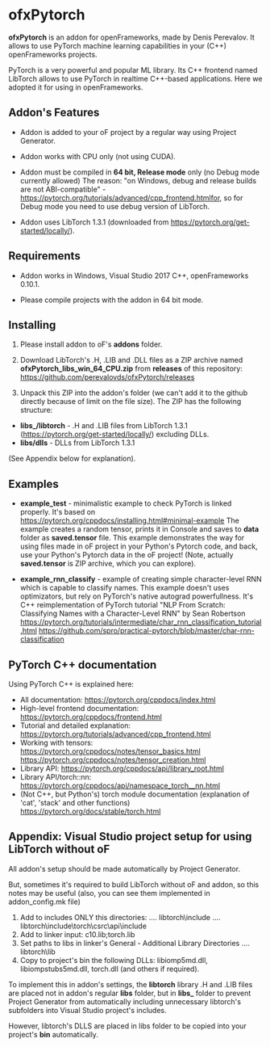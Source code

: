 # ofxPytorch

**ofxPytorch** is an addon for openFrameworks, made by Denis Perevalov.
It allows to use PyTorch machine learning capabilities in your (C++) openFrameworks projects. 

PyTorch is a very powerful and popular ML library. Its C++ frontend named LibTorch allows 
to use PyTorch in realtime C++-based applications. Here we adopted it for using in openFrameworks.

## Addon's Features

* Addon is added to your oF project by a regular way using Project Generator.

* Addon works with CPU only (not using CUDA).

* Addon must be compiled in **64 bit, Release mode** only (no Debug mode currently allowed)
The reason: "on Windows, debug and release builds are not ABI-compatible" - https://pytorch.org/tutorials/advanced/cpp_frontend.htmlfor,
so for Debug mode you need to use debug version of LibTorch.

* Addon uses LibTorch 1.3.1 (downloaded from https://pytorch.org/get-started/locally/).



## Requirements

* Addon works in Windows, Visual Studio 2017 C++, openFrameworks 0.10.1.

* Please compile projects with the addon in 64 bit mode.

## Installing

1. Please install addon to oF's **addons** folder.

2. Download LibTorch's .H, .LIB and .DLL files as a ZIP archive named **ofxPytorch_libs_win_64_CPU.zip**
from **releases** of this repository: https://github.com/perevalovds/ofxPytorch/releases

3. Unpack this ZIP into the addon's folder (we can't add it to the github directly because of limit on the file size).
The ZIP has the following structure:
* **libs_/libtorch** - .H and .LIB files from LibTorch 1.3.1 (https://pytorch.org/get-started/locally/) excluding DLLs.
* **libs/dlls** - DLLs from LibTorch 1.3.1

(See Appendix below for explanation).


## Examples

* **example_test** - minimalistic example to check PyTorch is linked properly. 
It's based on https://pytorch.org/cppdocs/installing.html#minimal-example
The example creates a random tensor, prints it in Console and saves to **data** folder as **saved.tensor** file.
This example demonstrates the way for using files made in oF project in your Python's Pytorch code, 
and back, use your Python's Pytorch data in the oF project!
(Note, actually **saved.tensor** is ZIP archive, which you can explore).

* **example_rnn_classify** - example of creating simple character-level RNN 
which is capable to classify names. This example doesn't uses optimizators,
but rely on PyTorch's native autograd powerfullness.
It's C++ reimplementation of PyTorch tutorial 
"NLP From Scratch: Classifying Names with a Character-Level RNN" by Sean Robertson
https://pytorch.org/tutorials/intermediate/char_rnn_classification_tutorial.html
https://github.com/spro/practical-pytorch/blob/master/char-rnn-classification



## PyTorch C++ documentation 

Using PyTorch C++ is explained here: 
* All documentation: https://pytorch.org/cppdocs/index.html
* High-level frontend documentation: https://pytorch.org/cppdocs/frontend.html
* Tutorial and detailed explanation: https://pytorch.org/tutorials/advanced/cpp_frontend.html
* Working with tensors: https://pytorch.org/cppdocs/notes/tensor_basics.html
https://pytorch.org/cppdocs/notes/tensor_creation.html
* Library API: https://pytorch.org/cppdocs/api/library_root.html
* Library API/torch::nn: https://pytorch.org/cppdocs/api/namespace_torch__nn.html
* (Not C++, but Python's) torch module documentation (explanation of 'cat', 'stack' and other functions) https://pytorch.org/docs/stable/torch.html


## Appendix: Visual Studio project setup for using LibTorch without oF

All addon's setup should be made automatically by Project Generator.

But, sometimes it's required to build LibTorch without oF and addon, 
so this notes may be useful (also, you can see them implemented in addon_config.mk file)

1. Add to includes ONLY this directories: 
   .... libtorch\include
   .... libtorch\include\torch\csrc\api\include
2. Add to linker input:
     c10.lib;torch.lib    
3. Set paths to libs in linker's General - Additional Library Directories
   .... libtorch\lib
4. Copy to project's bin the following DLLs: libiomp5md.dll, libiompstubs5md.dll, torch.dll
(and others if required).

To implement this in addon's settings, the **libtorch** library .H and .LIB files
are placed not in addon's regular **libs** folder, 
but in **libs_** folder to prevent Project Generator from automatically including 
unnecessary libtorch's subfolders into Visual Studio project's includes.

However, libtorch's DLLS are placed in libs folder to be copied into your project's **bin** automatically.
